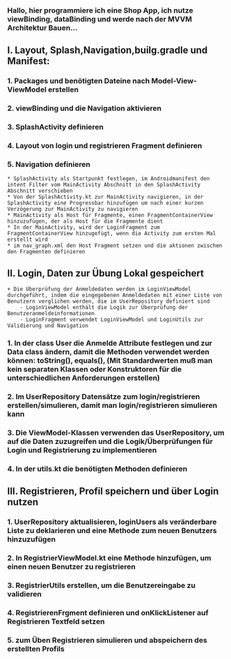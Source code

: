 ### Hallo, hier programmiere ich eine Shop App, ich nutze viewBinding, dataBinding und werde nach der MVVM Architektur Bauen...

## I. Layout, Splash,Navigation,builg.gradle und Manifest:
### 1. Packages und benötigten Dateine nach Model-View-ViewModel erstellen
### 2. viewBinding und die Navigation aktivieren
### 3. SplashActivity definieren 
### 4. Layout von login und registrieren Fragment definieren
### 5. Navigation definieren
    * SplashActivity als Startpunkt festlegen, im Androidmanifest den intent Filter vom MainActivity Abschnitt in den SplashActivity Abschnitt verschieben
    * Von der SplashActivity.kt zur MainActivity navigieren, in der SplashActivity eine Progressbar hinzufügen um nach einer kurzen Verzögerung zur MainActivity zu navigieren
    * MainActivity als Host für Fragmente, einen FragmentContainerView hinzuzufügen, der als Host für die Fragmente dient
    * In der MainActivity, wird der LoginFragment zum FragmentContainerView hinzugefügt, wenn die Activity zum ersten Mal erstellt wird
    * im nav_graph.xml den Host Fragment setzen und die aktionen zwischen den Fragmenten definieren


## II. Login, Daten zur Übung Lokal gespeichert
    + Die Überprüfung der Anmeldedaten werden im LoginViewModel durchgeführt, indem die eingegebenen Anmeldedaten mit einer Liste von Benutzern verglichen werden, die im UserRepository definiert sind
        - LoginViewModel enthält die Logik zur Überprüfung der Benutzeranmeldeinformationen
        - LoginFragment verwendet LoginViewModel und LoginUtils zur Validierung und Navigation

### 1. In der class User die Anmelde Attribute festlegen und zur Data class ändern, damit die Methoden verwendet werden können:  toString(), equals(), (Mit Standardwerten muß man kein separaten Klassen oder Konstruktoren für die unterschiedlichen Anforderungen erstellen) 
### 2. Im UserRepository Datensätze zum login/registrieren erstellen/simulieren, damit man login/registrieren simulieren kann
### 3. Die ViewModel-Klassen verwenden das UserRepository, um auf die Daten zuzugreifen und die Logik/Überprüfungen für Login und Registrierung zu implementieren
### 4. In der utils.kt die benötigten Methoden definieren

## III. Registrieren, Profil speichern und über Login nutzen
### 1. UserRepository aktualisieren, loginUsers als veränderbare Liste zu deklarieren und eine Methode zum neuen Benutzers hinzuzufügen
### 2. In RegistrierViewModel.kt eine Methode hinzufügen, um einen neuen Benutzer zu registrieren
### 3. RegistrierUtils erstellen, um die Benutzereingabe zu validieren
### 4. RegistrierenFrgment definieren und onKlickListener auf Registrieren Textfeld setzen
### 5. zum Üben Registrieren simulieren und abspeichern des erstellten Profils



